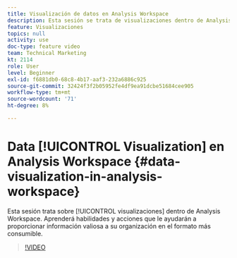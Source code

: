 ```yaml
---
title: Visualización de datos en Analysis Workspace
description: Esta sesión se trata de visualizaciones dentro de Analysis Workspace. Aprenderá habilidades y acciones que le ayudarán a proporcionar información valiosa a su organización en el formato más consumible.
feature: Visualizaciones
topics: null
activity: use
doc-type: feature video
team: Technical Marketing
kt: 2114
role: User
level: Beginner
exl-id: f6881db0-68c8-4b17-aaf3-232a6886c925
source-git-commit: 32424f3f2b05952fe4df9ea91dcbe51684cee905
workflow-type: tm+mt
source-wordcount: '71'
ht-degree: 8%

---
```


# Data [!UICONTROL Visualization] en Analysis Workspace {#data-visualization-in-analysis-workspace}

Esta sesión trata sobre [!UICONTROL visualizaciones] dentro de Analysis Workspace. Aprenderá habilidades y acciones que le ayudarán a proporcionar información valiosa a su organización en el formato más consumible.

>[!VIDEO](https://video.tv.adobe.com/v/25036/?quality=12)
